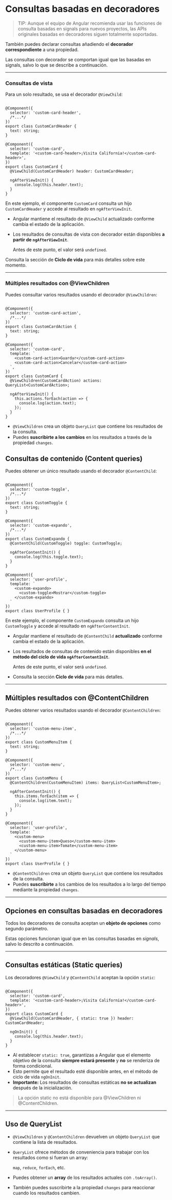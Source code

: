# Consultas basadas en decoradores

> TIP: Aunque el equipo de Angular recomienda usar las funciones de consulta basadas en signals para nuevos proyectos, las APIs originales basadas en decoradores siguen totalmente soportadas.
> 

También puedes declarar consultas añadiendo el **decorador correspondiente** a una propiedad.

Las consultas con decorador se comportan igual que las basadas en signals, salvo lo que se describe a continuación.

---

### **Consultas de vista**

Para un solo resultado, se usa el decorador `@ViewChild`:

```tsx

@Component({
  selector: 'custom-card-header',
  /*...*/
})
export class CustomCardHeader {
  text: string;
}

@Component({
  selector: 'custom-card',
  template: '<custom-card-header>¡Visita California!</custom-card-header>',
})
export class CustomCard {
  @ViewChild(CustomCardHeader) header: CustomCardHeader;

  ngAfterViewInit() {
    console.log(this.header.text);
  }
}

```

En este ejemplo, el componente `CustomCard` consulta un hijo `CustomCardHeader` y accede al resultado en `ngAfterViewInit`.

- Angular mantiene el resultado de `@ViewChild` actualizado conforme cambia el estado de la aplicación.
- Los resultados de consultas de vista con decorador están disponibles **a partir de `ngAfterViewInit`**.
    
    Antes de este punto, el valor será `undefined`.
    

Consulta la sección de **Ciclo de vida** para más detalles sobre este momento.

---

### **Múltiples resultados con @ViewChildren**

Puedes consultar varios resultados usando el decorador `@ViewChildren`:

```tsx

@Component({
  selector: 'custom-card-action',
  /*...*/
})
export class CustomCardAction {
  text: string;
}

@Component({
  selector: 'custom-card',
  template: `
    <custom-card-action>Guardar</custom-card-action>
    <custom-card-action>Cancelar</custom-card-action>
  `,
})
export class CustomCard {
  @ViewChildren(CustomCardAction) actions: QueryList<CustomCardAction>;

  ngAfterViewInit() {
    this.actions.forEach(action => {
      console.log(action.text);
    });
  }
}

```

- `@ViewChildren` crea un objeto `QueryList` que contiene los resultados de la consulta.
- Puedes **suscribirte a los cambios** en los resultados a través de la propiedad `changes`.

## **Consultas de contenido (Content queries)**

Puedes obtener un único resultado usando el decorador `@ContentChild`:

```tsx

@Component({
  selector: 'custom-toggle',
  /*...*/
})
export class CustomToggle {
  text: string;
}

@Component({
  selector: 'custom-expando',
  /*...*/
})
export class CustomExpando {
  @ContentChild(CustomToggle) toggle: CustomToggle;

  ngAfterContentInit() {
    console.log(this.toggle.text);
  }
}

@Component({
  selector: 'user-profile',
  template: `
    <custom-expando>
      <custom-toggle>Mostrar</custom-toggle>
    </custom-expando>
  `
})
export class UserProfile { }

```

En este ejemplo, el componente `CustomExpando` consulta un hijo `CustomToggle` y accede al resultado en `ngAfterContentInit`.

- Angular mantiene el resultado de `@ContentChild` **actualizado** conforme cambia el estado de la aplicación.
- Los resultados de consultas de contenido están disponibles **en el método del ciclo de vida `ngAfterContentInit`**.
    
    Antes de este punto, el valor será `undefined`.
    
- Consulta la sección **Ciclo de vida** para más detalles.

---

## **Múltiples resultados con @ContentChildren**

Puedes obtener varios resultados usando el decorador `@ContentChildren`:

```tsx

@Component({
  selector: 'custom-menu-item',
  /*...*/
})
export class CustomMenuItem {
  text: string;
}

@Component({
  selector: 'custom-menu',
  /*...*/
})
export class CustomMenu {
  @ContentChildren(CustomMenuItem) items: QueryList<CustomMenuItem>;

  ngAfterContentInit() {
    this.items.forEach(item => {
      console.log(item.text);
    });
  }
}

@Component({
  selector: 'user-profile',
  template: `
    <custom-menu>
      <custom-menu-item>Queso</custom-menu-item>
      <custom-menu-item>Tomate</custom-menu-item>
    </custom-menu>
  `
})
export class UserProfile { }

```

- `@ContentChildren` crea un objeto `QueryList` que contiene los resultados de la consulta.
- Puedes **suscribirte** a los cambios de los resultados a lo largo del tiempo mediante la propiedad `changes`.

---

## **Opciones en consultas basadas en decoradores**

Todos los decoradores de consulta aceptan un **objeto de opciones** como segundo parámetro.

Estas opciones funcionan igual que en las consultas basadas en *signals*, salvo lo descrito a continuación.

---

## **Consultas estáticas (Static queries)**

Los decoradores `@ViewChild` y `@ContentChild` aceptan la opción `static`:

```tsx

@Component({
  selector: 'custom-card',
  template: '<custom-card-header>¡Visita California!</custom-card-header>',
})
export class CustomCard {
  @ViewChild(CustomCardHeader, { static: true }) header: CustomCardHeader;

  ngOnInit() {
    console.log(this.header.text);
  }
}

```

- Al establecer `static: true`, garantizas a Angular que el elemento objetivo de la consulta **siempre estará presente** y **no** se renderiza de forma condicional.
- Esto permite que el resultado esté disponible antes, en el método de ciclo de vida `ngOnInit`.
- **Importante:** Los resultados de consultas estáticas **no se actualizan** después de la inicialización.

> La opción static no está disponible para @ViewChildren ni @ContentChildren.
> 

---

## **Uso de QueryList**

- `@ViewChildren` y `@ContentChildren` devuelven un objeto `QueryList` que contiene la lista de resultados.
- `QueryList` ofrece métodos de conveniencia para trabajar con los resultados como si fueran un array:
    
    `map`, `reduce`, `forEach`, etc.
    
- Puedes obtener un **array** de los resultados actuales con `.toArray()`.
- También puedes suscribirte a la propiedad `changes` para reaccionar cuando los resultados cambien.